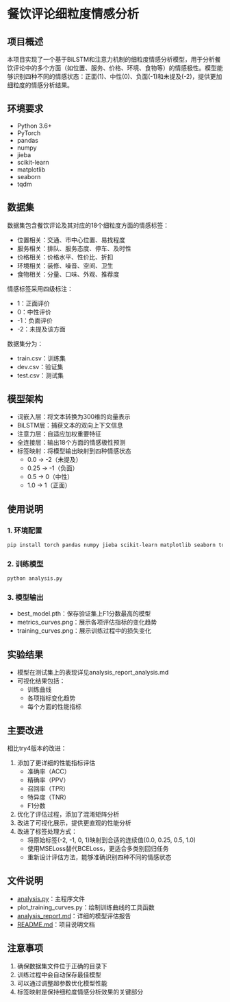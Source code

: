 # 餐饮评论细粒度情感分析

## 项目概述
本项目实现了一个基于BiLSTM和注意力机制的细粒度情感分析模型，用于分析餐饮评论中的多个方面（如位置、服务、价格、环境、食物等）的情感极性。模型能够识别四种不同的情感状态：正面(1)、中性(0)、负面(-1)和未提及(-2)，提供更加细粒度的情感分析结果。

## 环境要求
- Python 3.6+
- PyTorch
- pandas
- numpy
- jieba
- scikit-learn
- matplotlib
- seaborn
- tqdm

## 数据集
数据集包含餐饮评论及其对应的18个细粒度方面的情感标签：
- 位置相关：交通、市中心位置、易找程度
- 服务相关：排队、服务态度、停车、及时性
- 价格相关：价格水平、性价比、折扣
- 环境相关：装修、噪音、空间、卫生
- 食物相关：分量、口味、外观、推荐度

情感标签采用四级标注：
- 1：正面评价
- 0：中性评价
- -1：负面评价
- -2：未提及该方面

数据集分为：
- train.csv：训练集
- dev.csv：验证集
- test.csv：测试集

## 模型架构
- 词嵌入层：将文本转换为300维的向量表示
- BiLSTM层：捕获文本的双向上下文信息
- 注意力层：自适应加权重要特征
- 全连接层：输出18个方面的情感极性预测
- 标签映射：将模型输出映射到四种情感状态
  - 0.0 → -2（未提及）
  - 0.25 → -1（负面）
  - 0.5 → 0（中性）
  - 1.0 → 1（正面）

## 使用说明

### 1. 环境配置
```bash
pip install torch pandas numpy jieba scikit-learn matplotlib seaborn tqdm
```

### 2. 训练模型
```bash
python analysis.py
```

### 3. 模型输出
- best_model.pth：保存验证集上F1分数最高的模型
- metrics_curves.png：展示各项评估指标的变化趋势
- training_curves.png：展示训练过程中的损失变化

## 实验结果
- 模型在测试集上的表现详见analysis_report_analysis.md
- 可视化结果包括：
  - 训练曲线
  - 各项指标变化趋势
  - 每个方面的性能指标

## 主要改进
相比try4版本的改进：
1. 添加了更详细的性能指标评估
   - 准确率（ACC）
   - 精确率（PPV）
   - 召回率（TPR）
   - 特异度（TNR）
   - F1分数
2. 优化了评估过程，添加了混淆矩阵分析
3. 改进了可视化展示，提供更直观的性能分析
4. 改进了标签处理方式：
   - 将原始标签(-2, -1, 0, 1)映射到合适的连续值(0.0, 0.25, 0.5, 1.0)
   - 使用MSELoss替代BCELoss，更适合多类别回归任务
   - 重新设计评估方法，能够准确识别四种不同的情感状态

## 文件说明
- [analysis.py](analysis.py)：主程序文件
- plot_training_curves.py：绘制训练曲线的工具函数  
- [analysis_report.md](analysis_report.md)：详细的模型评估报告
- [README.md](README.md)：项目说明文档

## 注意事项
1. 确保数据集文件位于正确的目录下
2. 训练过程中会自动保存最佳模型
3. 可以通过调整超参数优化模型性能
4. 标签映射是保持细粒度情感分析效果的关键部分
